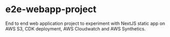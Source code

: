 # e2e-webapp-project
End to end web application project to experiment with NextJS static app on AWS S3, CDK deployment, AWS Cloudwatch and AWS Synthetics. 
